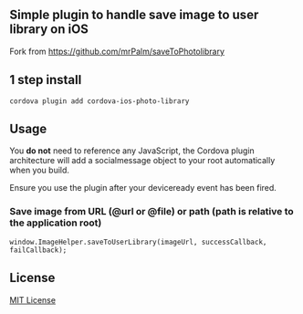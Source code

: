 ## Simple plugin to handle save image to user library on iOS

Fork from  https://github.com/mrPalm/saveToPhotolibrary

## 1 step install

```
cordova plugin add cordova-ios-photo-library
```

## Usage

You **do not** need to reference any JavaScript, the Cordova plugin architecture will add a socialmessage object to your root automatically when you build.

Ensure you use the plugin after your deviceready event has been fired.

### Save image from URL (@url or @file) or path (path is relative to the application root)

```
window.ImageHelper.saveToUserLibrary(imageUrl, successCallback, failCallback);
```

## License

[MIT License](http://ilee.mit-license.org)
